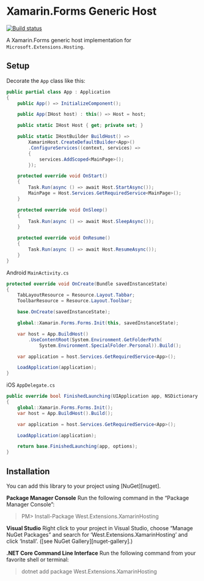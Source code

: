 # Xamarin.Forms Generic Host
[![Build status](https://dev.azure.com/jamiewest/XamarinHosting/_apis/build/status/XamarinHosting-CI)](https://dev.azure.com/jamiewest/XamarinHosting/_build/latest?definitionId=28)

A Xamarin.Forms generic host implementation for `Microsoft.Extensions.Hosting`. 

## Setup
Decorate the ```App``` class like this:
```csharp
public partial class App : Application
{
    public App() => InitializeComponent();

    public App(IHost host) : this() => Host = host;

    public static IHost Host { get; private set; }

    public static IHostBuilder BuildHost() => 
        XamarinHost.CreateDefaultBuilder<App>()
        .ConfigureServices((context, services) => 
        {
            services.AddScoped<MainPage>();
        });

    protected override void OnStart()
    {
        Task.Run(async () => await Host.StartAsync());
        MainPage = Host.Services.GetRequiredService<MainPage>();
    }

    protected override void OnSleep()
    {
        Task.Run(async () => await Host.SleepAsync());
    }

    protected override void OnResume()
    {
        Task.Run(async () => await Host.ResumeAsync());
    }
}
```

Android `MainActivity.cs`
```csharp
protected override void OnCreate(Bundle savedInstanceState)
{
    TabLayoutResource = Resource.Layout.Tabbar;
    ToolbarResource = Resource.Layout.Toolbar;

    base.OnCreate(savedInstanceState);

    global::Xamarin.Forms.Forms.Init(this, savedInstanceState);

    var host = App.BuildHost()
        .UseContentRoot(System.Environment.GetFolderPath(
            System.Environment.SpecialFolder.Personal)).Build();

    var application = host.Services.GetRequiredService<App>();

    LoadApplication(application);
}
```

iOS `AppDelegate.cs`
```csharp
public override bool FinishedLaunching(UIApplication app, NSDictionary options)
{
    global::Xamarin.Forms.Forms.Init();
    var host = App.BuildHost().Build();

    var application = host.Services.GetRequiredService<App>();

    LoadApplication(application);

    return base.FinishedLaunching(app, options);
}
```

## Installation

You can add this library to your project using [NuGet][nuget].

**Package Manager Console**
Run the following command in the “Package Manager Console”:

> PM> Install-Package West.Extensions.XamarinHosting

**Visual Studio**
Right click to your project in Visual Studio, choose “Manage NuGet Packages” and search for ‘West.Extensions.XamarinHosting’ and click ‘Install’.
([see NuGet Gallery][nuget-gallery].)

**.NET Core Command Line Interface**
Run the following command from your favorite shell or terminal:

> dotnet add package West.Extensions.XamarinHosting
